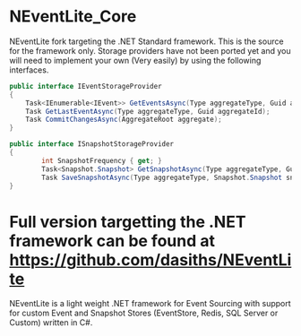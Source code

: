 # NEventLite_Core
NEventLite fork targeting the .NET Standard framework. This is the source for the framework only. Storage providers have not been ported yet and you will need to implement your own (Very easily) by using the following interfaces. 

```csharp
public interface IEventStorageProvider
{
	Task<IEnumerable<IEvent>> GetEventsAsync(Type aggregateType, Guid aggregateId, int start, int count);
	Task GetLastEventAsync(Type aggregateType, Guid aggregateId);
	Task CommitChangesAsync(AggregateRoot aggregate);
}

public interface ISnapshotStorageProvider
{
    	int SnapshotFrequency { get; }
    	Task<Snapshot.Snapshot> GetSnapshotAsync(Type aggregateType, Guid aggregateId);
    	Task SaveSnapshotAsync(Type aggregateType, Snapshot.Snapshot snapshot);
}
 ```

# Full version targetting the .NET framework can be found at https://github.com/dasiths/NEventLite
NEventLite is a light weight .NET framework for Event Sourcing with support for custom Event and Snapshot Stores (EventStore, Redis, SQL Server or Custom) written in C#.
